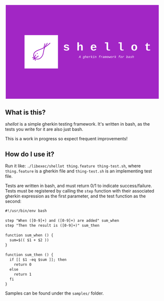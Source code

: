 <div align="center">
  <img src="shellot.png" width="500px;" >
</div>

## What is this?

_shellot_ is a simple gherkin testing framework. It's written in bash, as the tests you write for it are also just bash.

This is a work in progress so expect frequent improvements!

## How do I use it?

Run it like: `./libexec/shellot thing.feature thing-test.sh`, where `thing.feature` is a gherkin file and `thing-test.sh` is an implementing test file.

Tests are written in bash, and must return 0/1 to indicate success/failure. Tests must be registered by calling the `step` function with their associated gherkin expression as the first parameter, and the test function as the second:

```
#!/usr/bin/env bash

step "When ([0-9]+) and ([0-9]+) are added" sum_when
step "Then the result is ([0-9]+)" sum_then

function sum_when () {
  sum=$(( $1 + $2 ))
}

function sum_then () {
  if [[ $1 -eq $sum ]]; then
    return 0
  else
    return 1
  fi
}
```

Samples can be found under the `samples/` folder.